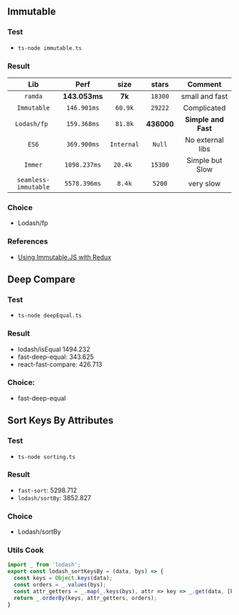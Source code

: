
## Immutable
### Test
- `ts-node immutable.ts`

### Result

|         Lib          |     Perf      |    size    |   stars    |       Comment       |
| :------------------: | :-----------: | :--------: | :--------: | :-----------------: |
|       `ramda`        | **143.053ms** |   **7k**   |  `18300`   |   small and fast    |
|     `Immutable`      |  `146.901ms`  |  `60.9k`   |  `29222`   |     Complicated     |
|     `Lodash/fp `     |  `159.368ms`  |  `81.8k`   | **436000** | **Simple and Fast** |
|        `ES6`         |  `369.900ms`  | `Internal` |   `Null`   |  No external libs   |
|       `Immer`        | `1098.237ms`  |  `20.4k `  |  `15300`   |   Simple but Slow   |
| `seamless-immutable` | `5578.396ms`  |   `8.4k`   |   `5200`   |      very slow      |

### Choice
- Lodash/fp

### References
- [Using Immutable.JS with Redux](https://redux.js.org/recipes/using-immutablejs-with-redux/)

## Deep Compare
### Test
- `ts-node deepEqual.ts`

### Result

- lodash/isEqual  1494.232
- fast-deep-equal:  343.625
- react-fast-compare:   426.713

### Choice:
- fast-deep-equal

## Sort Keys By Attributes
### Test
- `ts-node sorting.ts`

### Result
- `fast-sort`: 5298.712
- `lodash/sortBy`: 3852.827

### Choice
- Lodash/sortBy

### Utils Cook
```javascript
import _ from 'lodash';
export const lodash_sortKeysBy = (data, bys) => {
  const keys = Object.keys(data);
  const orders = _.values(bys);
  const attr_getters = _.map(_.keys(bys), attr => key => _.get(data, [key, attr]))
  return _.orderBy(keys, attr_getters, orders);
}
```

